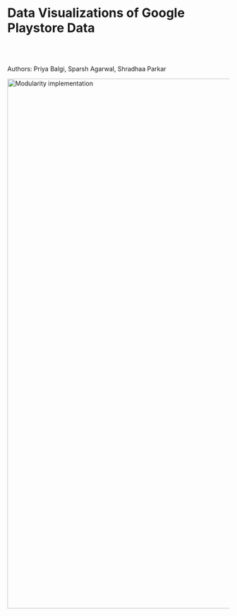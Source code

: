 

# Data Visualizations of Google Playstore Data


<br>
<br>

Authors: Priya Balgi, Sparsh Agarwal, Shradhaa Parkar

<img align ="center" src="https://user-images.githubusercontent.com/43070131/56471231-af522d80-6415-11e9-925e-5b4926c33ddf.jpg" alt="Modularity implementation" width="1200"> 



